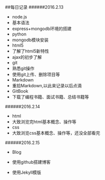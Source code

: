 ##每日记录
######2016.2.13
- node.js
 - 基本语法
 - express+mongodb环境的搭建
- python
 - mongodb模块安装
- html5
 - 了解了html5新特性
 - ajax的初步了解
- git
 - 熟悉git操作
 - 使用git上传、删除项目等
- Markdown
 - 重拾Markdown,以此来记录以后点滴
- GitBook
 - 下载了编程书籍、面试书籍、总结书籍等

######2016.2.14
- html
 - 大致浏览完html基本概念、操作等
- css
 - 大致浏览css基本概念、操作等，还没全部看完

######2016.2.15
- Blog

 - 使用github搭建博客
 - 使用Jekyll模版




















